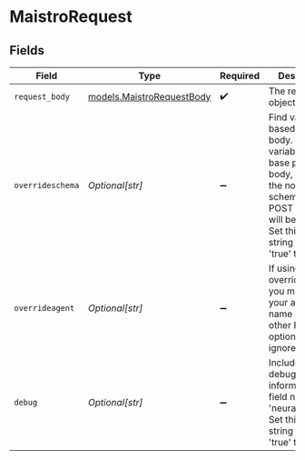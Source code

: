 # MaistroRequest


## Fields

| Field                                                                                                                                                                                                    | Type                                                                                                                                                                                                     | Required                                                                                                                                                                                                 | Description                                                                                                                                                                                              |
| -------------------------------------------------------------------------------------------------------------------------------------------------------------------------------------------------------- | -------------------------------------------------------------------------------------------------------------------------------------------------------------------------------------------------------- | -------------------------------------------------------------------------------------------------------------------------------------------------------------------------------------------------------- | -------------------------------------------------------------------------------------------------------------------------------------------------------------------------------------------------------- |
| `request_body`                                                                                                                                                                                           | [models.MaistroRequestBody](../models/maistrorequestbody.md)                                                                                                                                             | :heavy_check_mark:                                                                                                                                                                                       | The request object.                                                                                                                                                                                      |
| `overrideschema`                                                                                                                                                                                         | *Optional[str]*                                                                                                                                                                                          | :heavy_minus_sign:                                                                                                                                                                                       | Find variables based on post body.  Return all variables as the base presponse body, overriding the normal NS schema. All POST options will be ignored. Set this to a string value of 'true' to activate |
| `overrideagent`                                                                                                                                                                                          | *Optional[str]*                                                                                                                                                                                          | :heavy_minus_sign:                                                                                                                                                                                       | If using overrideSchema you must pass your agent name here. All other POST options will be ignored.                                                                                                      |
| `debug`                                                                                                                                                                                                  | *Optional[str]*                                                                                                                                                                                          | :heavy_minus_sign:                                                                                                                                                                                       | Include NS debug information in a field named 'neuralseek'. Set this to a string value of 'true' to activate                                                                                             |